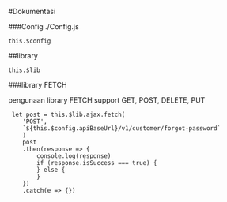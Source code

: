 #Dokumentasi

###Config
./Config.js

```
this.$config
```

##library

```
this.$lib
```

###library FETCH

pengunaan library FETCH
support
GET, POST, DELETE, PUT

```
 let post = this.$lib.ajax.fetch(
    'POST',
    `${this.$config.apiBaseUrl}/v1/customer/forgot-password`
    )
    post
    .then(response => {
        console.log(response)
        if (response.isSuccess === true) {
        } else {
        }
    })
    .catch(e => {})
```
